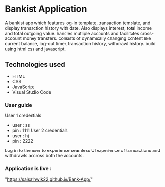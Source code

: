 # Bankist Application

A bankist app which features log-in template, transaction template, and display transaction history with date.
Also displays interest, total income and total outgoing value.
handles mutliple accounts and facilitates cross-account money transfers.
consists of dynamically changing content like current balance, log-out timer, transaction history, withdrawl history.
build using html css and javascript.

## Technologies used
- HTML
- CSS
- JavaScript
- Visual Studio Code

### User guide
User 1 credentials
- user : ss
- pin : 1111
User 2 credentials
- user : hj
- pin : 2222

Log in to the user to experience seamless UI experience of transactions and withdrawls accross both the accounts.

### Application is live :
"https://saisathwik22.github.io/Bank-App/"
